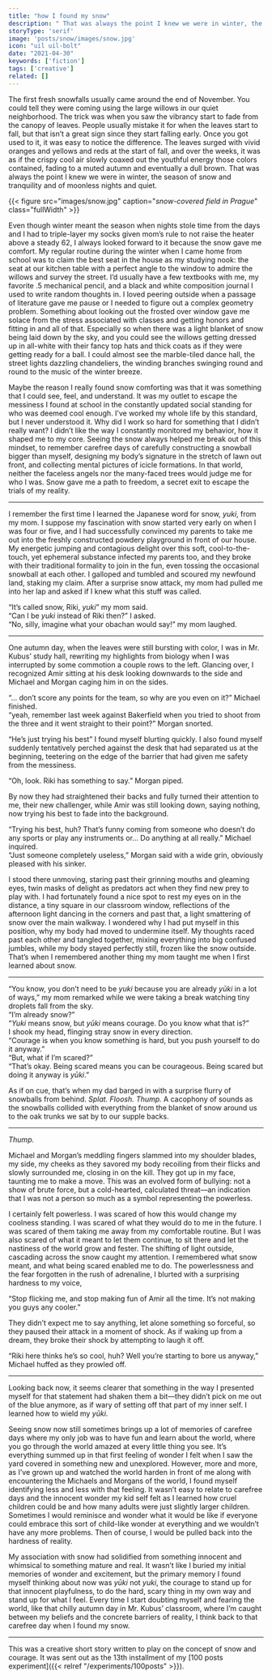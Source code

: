 ```yaml
---
title: "how I found my snow"
description: " That was always the point I knew we were in winter, the season of snow and tranquility and of moonless nights and quiet..."
storyType: 'serif'
image: 'posts/snow/images/snow.jpg'
icon: "uil uil-bolt"
date: "2021-04-30"
keywords: ['fiction']
tags: ['creative']
related: []
---
```

The first fresh snowfalls usually came around the end of November. You could tell they were coming using the large willows in our quiet neighborhood. The trick was when you saw the vibrancy start to fade from the canopy of leaves. People usually mistake it for when the leaves start to fall, but that isn’t a great sign since they start falling early. Once you got used to it, it was easy to notice the difference. The leaves surged with vivid oranges and yellows and reds at the start of fall, and over the weeks, it was as if the crispy cool air slowly coaxed out the youthful energy those colors contained, fading to a muted autumn and eventually a dull brown. That was always the point I knew we were in winter, the season of snow and tranquility and of moonless nights and quiet.

{{< figure src="images/snow.jpg" caption="*snow-covered field in Prague*" class="fullWidth" >}}

Even though winter meant the season when nights stole time from the days and I had to triple-layer my socks given mom’s rule to not raise the heater above a steady 62, I always looked forward to it because the snow gave me comfort. My regular routine during the winter when I came home from school was to claim the best seat in the house as my studying nook: the seat at our kitchen table with a perfect angle to the window to admire the willows and survey the street. I’d usually have a few textbooks with me, my favorite .5 mechanical pencil, and a black and white composition journal I used to write random thoughts in. I loved peering outside when a passage of literature gave me pause or I needed to figure out a complex geometry problem. Something about looking out the frosted over window gave me solace from the stress associated with classes and getting honors and fitting in and all of that. Especially so when there was a light blanket of snow being laid down by the sky, and you could see the willows getting dressed up in all-white with their fancy top hats and thick coats as if they were getting ready for a ball. I could almost see the marble-tiled dance hall, the street lights dazzling chandeliers, the winding branches swinging round and round to the music of the winter breeze.

Maybe the reason I really found snow comforting was that it was something that I could see, feel, and understand. It was my outlet to escape the messiness I found at school in the constantly updated social standing for who was deemed cool enough. I’ve worked my whole life by this standard, but I never understood it. Why did I work so hard for something that I didn’t really want? I didn’t like the way I constantly monitored my behavior, how it shaped me to my core. Seeing the snow always helped me break out of this mindset, to remember carefree days of carefully constructing a snowball bigger than myself, designing my body’s signature in the stretch of lawn out front, and collecting mental pictures of icicle formations. In that world, neither the faceless angels nor the many-faced trees would judge me for who I was. Snow gave me a path to freedom, a secret exit to escape the trials of my reality.

----------

I remember the first time I learned the Japanese word for snow, *yuki*, from my mom. I suppose my fascination with snow started very early on when I was four or five, and I had successfully convinced my parents to take me out into the freshly constructed powdery playground in front of our house. My energetic jumping and contagious delight over this soft, cool-to-the-touch, yet ephemeral substance infected my parents too, and they broke with their traditional formality to join in the fun, even tossing the occasional snowball at each other. I galloped and tumbled and scoured my newfound land, staking my claim. After a surprise snow attack, my mom had pulled me into her lap and asked if I knew what this stuff was called.

“It’s called snow, Riki, *yuki*” my mom said.\
“Can I be *yuki* instead of Riki then?” I asked.\
“No, silly, imagine what your obachan would say!” my mom laughed.

----------

One autumn day, when the leaves were still bursting with color, I was in Mr. Kubus’ study hall, rewriting my highlights from biology when I was interrupted by some commotion a couple rows to the left. Glancing over, I recognized Amir sitting at his desk looking downwards to the side and Michael and Morgan caging him in on the sides.

“... don’t score any points for the team, so why are you even on it?” Michael finished.\
“yeah, remember last week against Bakerfield when you tried to shoot from the three and it went straight to their point?” Morgan snorted.

“He’s just trying his best” I found myself blurting quickly. I also found myself suddenly tentatively perched against the desk that had separated us at the beginning, teetering on the edge of the barrier that had given me safety from the messiness.

“Oh, look. Riki has something to say.” Morgan piped.

By now they had straightened their backs and fully turned their attention to me, their new challenger, while Amir was still looking down, saying nothing, now trying his best to fade into the background.

“Trying his best, huh? That’s funny coming from someone who doesn’t do any sports or play any instruments or... Do anything at all really.” Michael inquired.\
“Just someone completely useless,” Morgan said with a wide grin, obviously pleased with his sinker.

I stood there unmoving, staring past their grinning mouths and gleaming eyes, twin masks of delight as predators act when they find new prey to play with. I had fortunately found a nice spot to rest my eyes on in the distance, a tiny square in our classroom window, reflections of the afternoon light dancing in the corners and past that, a light smattering of snow over the main walkway. I wondered why I had put myself in this position, why my body had moved to undermine itself. My thoughts raced past each other and tangled together, mixing everything into big confused jumbles, while my body stayed perfectly still, frozen like the snow outside. That’s when I remembered another thing my mom taught me when I first learned about snow.

----------

“You know, you don’t need to be *yuki* because you are already *yūki* in a lot of ways,” my mom remarked while we were taking a break watching tiny droplets fall from the sky.\
“I’m already snow?”\
“*Yuki* means snow, but *yūki* means courage. Do you know what that is?”\
I shook my head, flinging stray snow in every direction.\
“Courage is when you know something is hard, but you push yourself to do it anyway.”\
“But, what if I’m scared?”\
“That’s okay. Being scared means you can be courageous. Being scared but doing it anyway is *yūki*.”

As if on cue, that’s when my dad barged in with a surprise flurry of snowballs from behind.
*Splat. Floosh. Thump.*
A cacophony of sounds as the snowballs collided with everything from the blanket of snow around us to the oak trunks we sat by to our supple backs.

----------

*Thump.*

Michael and Morgan’s meddling fingers slammed into my shoulder blades, my side, my cheeks as they savored my body recoiling from their flicks and slowly surrounded me, closing in on the kill. They got up in my face, taunting me to make a move. This was an evolved form of bullying: not a show of brute force, but a cold-hearted, calculated threat—an indication that I was not a person so much as a symbol representing the powerless.

I certainly felt powerless. I was scared of how this would change my coolness standing. I was scared of what they would do to me in the future. I was scared of them taking me away from my comfortable routine. But I was also scared of what it meant to let them continue, to sit there and let the nastiness of the world grow and fester. The shifting of light outside, cascading across the snow caught my attention. I remembered what snow meant, and what being scared enabled me to do. The powerlessness and the fear forgotten in the rush of adrenaline, I blurted with a surprising hardness to my voice,

“Stop flicking me, and stop making fun of Amir all the time. It’s not making you guys any cooler.”

They didn’t expect me to say anything, let alone something so forceful, so they paused their attack in a moment of shock. As if waking up from a dream, they broke their shock by attempting to laugh it off.

“Riki here thinks he’s so cool, huh? Well you’re starting to bore us anyway,” Michael huffed as they prowled off.

----------

Looking back now, it seems clearer that something in the way I presented myself for that statement had shaken them a bit—they didn’t pick on me out of the blue anymore, as if wary of setting off that part of my inner self. I learned how to wield my *yūki*.

Seeing snow now still sometimes brings up a lot of memories of carefree days where my only job was to have fun and learn about the world, where you go through the world amazed at every little thing you see. It’s everything summed up in that first feeling of wonder I felt when I saw the yard covered in something new and unexplored. However, more and more, as I’ve grown up and watched the world harden in front of me along with encountering the Michaels and Morgans of the world, I found myself identifying less and less with that feeling. It wasn’t easy to relate to carefree days and the innocent wonder my kid self felt as I learned how cruel children could be and how many adults were just slightly larger children. Sometimes I would reminisce and wonder what it would be like if everyone could embrace this sort of child-like wonder at everything and we wouldn’t have any more problems. Then of course, I would be pulled back into the hardness of reality.

My association with snow had solidified from something innocent and whimsical to something mature and real. It wasn’t like I buried my initial memories of wonder and excitement, but the primary memory I found myself thinking about now was *yūki* not *yuki*, the courage to stand up for that innocent playfulness, to do the hard, scary thing in my own way and stand up for what I feel. Every time I start doubting myself and fearing the world, like that chilly autumn day in Mr. Kubus’ classroom, where I’m caught between my beliefs and the concrete barriers of reality,  I think back to that carefree day when I found my snow.

---
This was a creative short story written to play on the concept of snow and courage. It was sent out as the 13th installment of my [100 posts experiment]({{< relref "/experiments/100posts" >}}).

